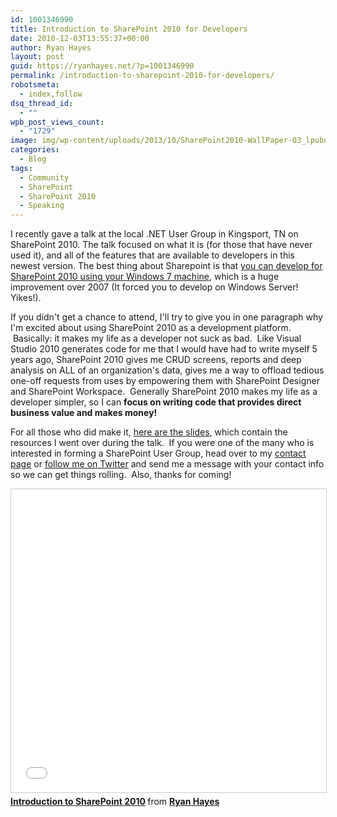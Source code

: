 ```yaml
---
id: 1001346990
title: Introduction to SharePoint 2010 for Developers
date: 2010-12-03T13:55:37+00:00
author: Ryan Hayes
layout: post
guid: https://ryanhayes.net/?p=1001346990
permalink: /introduction-to-sharepoint-2010-for-developers/
robotsmeta:
  - index,follow
dsq_thread_id:
  - ""
wpb_post_views_count:
  - "1729"
image: img/wp-content/uploads/2013/10/SharePoint2010-WallPaper-03_lpubqc.jpg
categories:
  - Blog
tags:
  - Community
  - SharePoint
  - SharePoint 2010
  - Speaking
---
```

I recently gave a talk at the local .NET User Group in Kingsport, TN on SharePoint 2010. The talk focused on what it is (for those that have never used it), and all of the features that are available to developers in this newest version. The best thing about Sharepoint is that [you can develop for SharePoint 2010 using your Windows 7 machine](/how-to-install-sharepoint-server-2010-rtm-on-windows/), which is a huge improvement over 2007 (It forced you to develop on Windows Server! Yikes!).

If you didn't get a chance to attend, I'll try to give you in one paragraph why I'm excited about using SharePoint 2010 as a development platform.  Basically: it makes my life as a developer not suck as bad.  Like Visual Studio 2010 generates code for me that I would have had to write myself 5 years ago, SharePoint 2010 gives me CRUD screens, reports and deep analysis on ALL of an organization's data, gives me a way to offload tedious one-off requests from uses by empowering them with SharePoint Designer and SharePoint Workspace.  Generally SharePoint 2010 makes my life as a developer simpler, so I can **focus on writing code that provides direct business value and makes money!**

For all those who did make it, [here are the slides](https://www.slideshare.net/MrRyanHayes/introduction-to-sharepoint-2010), which contain the resources I went over during the talk.  If you were one of the many who is interested in forming a SharePoint User Group, head over to my [contact page](/contact) or [follow me on Twitter](https://twitter.com/ryannosaurusrex) and send me a message with your contact info so we can get things rolling.  Also, thanks for coming!

<iframe src="//www.slideshare.net/slideshow/embed_code/key/cFp1P1SLrjQiSL" width="595" height="485" frameborder="0" marginwidth="0" marginheight="0" scrolling="no" style="border:1px solid #CCC; border-width:1px; margin-bottom:5px; max-width: 100%;" allowfullscreen> </iframe> <div style="margin-bottom:5px"> <strong> <a href="//www.slideshare.net/MrRyanHayes/introduction-to-sharepoint-2010" title="Introduction to SharePoint 2010" target="_blank">Introduction to SharePoint 2010</a> </strong> from <strong><a href="https://www.slideshare.net/MrRyanHayes" target="_blank">Ryan Hayes</a></strong> </div>